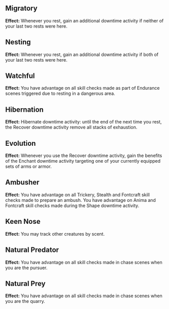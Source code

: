 ## Migratory
**Effect:** Whenever you rest, gain an additional downtime activity if neither of your last two rests were here.

## Nesting
**Effect:** Whenever you rest, gain an additional downtime activity if both of your last two rests were here.

## Watchful
**Effect:** You have advantage on all skill checks made as part of Endurance scenes triggered due to resting in a dangerous area.

## Hibernation
**Effect:** Hibernate downtime activity: until the end of the next time you rest, the Recover downtime activity remove all stacks of exhaustion.

## Evolution
**Effect:** Whenever you use the Recover downtime activity, gain the benefits of the Enchant downtime activity targeting one of your currently equipped sets of arms or armor.

## Ambusher
**Effect:** You have advantage on all Trickery, Stealth and Fontcraft skill checks made to prepare an ambush. You have advantage on Anima and Fontcraft skill checks made during the Shape downtime activity.

## Keen Nose
**Effect:** You may track other creatures by scent.

## Natural Predator
**Effect:** You have advantage on all skill checks made in chase scenes when you are the pursuer.

## Natural Prey
**Effect:** You have advantage on all skill checks made in chase scenes when you are the quarry.

